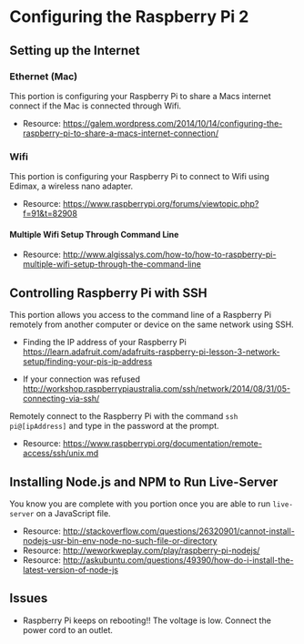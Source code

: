# Configuring the Raspberry Pi 2

## Setting up the Internet

### Ethernet (Mac)
This portion is configuring your Raspberry Pi to share a Macs internet connect if the Mac is connected through Wifi.

- Resource: https://galem.wordpress.com/2014/10/14/configuring-the-raspberry-pi-to-share-a-macs-internet-connection/

### Wifi
This portion is configuring your Raspberry Pi to connect to Wifi using Edimax, a wireless nano adapter.

- Resource: https://www.raspberrypi.org/forums/viewtopic.php?f=91&t=82908

#### Multiple Wifi Setup Through Command Line

- Resource: http://www.algissalys.com/how-to/how-to-raspberry-pi-multiple-wifi-setup-through-the-command-line

## Controlling Raspberry Pi with SSH
This portion allows you access to the command line of a Raspberry Pi remotely from another computer or device on the same network using SSH.

- Finding the IP address of your Raspberry Pi
https://learn.adafruit.com/adafruits-raspberry-pi-lesson-3-network-setup/finding-your-pis-ip-address

- If your connection was refused
http://workshop.raspberrypiaustralia.com/ssh/network/2014/08/31/05-connecting-via-ssh/

Remotely connect to the Raspberry Pi with the command `ssh pi@[ipAddress]` and type in the password at the prompt.

- Resource: https://www.raspberrypi.org/documentation/remote-access/ssh/unix.md

## Installing Node.js and NPM to Run Live-Server

You know you are complete with you portion once you are able to run `live-server` on a JavaScript file.

- Resource: http://stackoverflow.com/questions/26320901/cannot-install-nodejs-usr-bin-env-node-no-such-file-or-directory
- Resource: http://weworkweplay.com/play/raspberry-pi-nodejs/
- Resource: http://askubuntu.com/questions/49390/how-do-i-install-the-latest-version-of-node-js

## Issues
- Raspberry Pi keeps on rebooting!!
  The voltage is low. Connect the power cord to an outlet.

